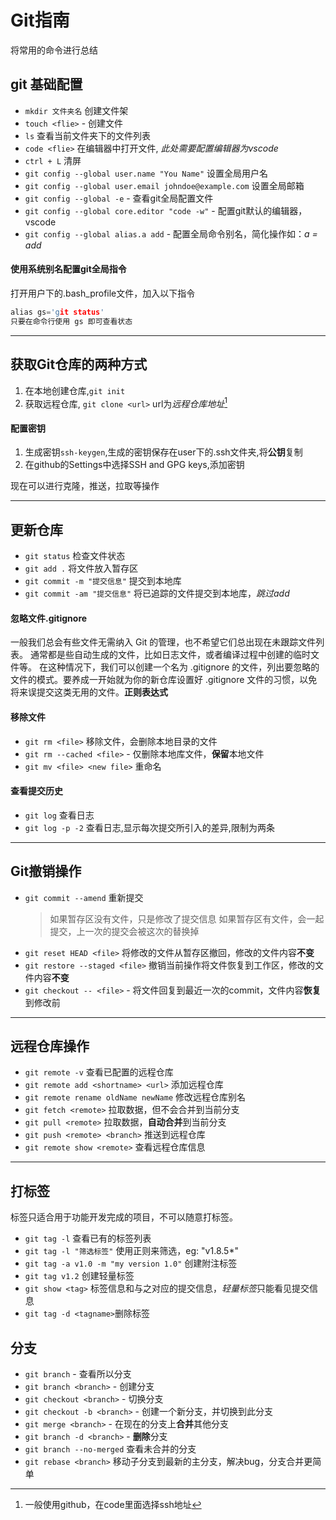 # Git指南

将常用的命令进行总结

## git 基础配置

- `mkdir 文件夹名` 创建文件架
- `touch <flie>` - 创建文件
- `ls` 查看当前文件夹下的文件列表
- `code <flie>` 在编辑器中打开文件, *此处需要配置编辑器为vscode*
- `ctrl + L` 清屏
- `git config --global user.name "You Name"` 设置全局用户名
- `git config --global user.email johndoe@example.com` 设置全局邮箱
- `git config --global -e` - 查看git全局配置文件
- `git config --global core.editor "code -w"` - 配置git默认的编辑器，vscode
- `git config --global alias.a add` - 配置全局命令别名，简化操作如：*a = add*

#### 使用系统别名配置git全局指令
打开用户下的.bash_profile文件，加入以下指令

``` c++
alias gs='git status'
只要在命令行使用 gs 即可查看状态
```

---

## 获取Git仓库的两种方式

1. 在本地创建仓库,`git init`
2. 获取远程仓库, `git clone <url>` url为*远程仓库地址*[^1]

#### 配置密钥

1. 生成密钥`ssh-keygen`,生成的密钥保存在user下的.ssh文件夹,将**公钥**复制
2. 在github的Settings中选择SSH and GPG keys,添加密钥

现在可以进行克隆，推送，拉取等操作
[^1]: 一般使用github，在code里面选择ssh地址

---


## 更新仓库

- `git status` 检查文件状态
- `git add .` 将文件放入暂存区
- `git commit -m "提交信息"` 提交到本地库
- `git commit -am "提交信息"` 将已追踪的文件提交到本地库，*跳过add*

#### 忽略文件.gitignore

一般我们总会有些文件无需纳入 Git 的管理，也不希望它们总出现在未跟踪文件列表。 通常都是些自动生成的文件，比如日志文件，或者编译过程中创建的临时文件等。 在这种情况下，我们可以创建一个名为 .gitignore 的文件，列出要忽略的文件的模式。要养成一开始就为你的新仓库设置好 .gitignore 文件的习惯，以免将来误提交这类无用的文件。**正则表达式**

#### 移除文件

- `git rm <file>` 移除文件，会删除本地目录的文件
- `git rm --cached <file>` - 仅删除本地库文件，**保留**本地文件
- `git mv <file> <new file>` 重命名

#### 查看提交历史

- `git log` 查看日志
- `git log -p -2` 查看日志,显示每次提交所引入的差异,限制为两条

---
  
## Git撤销操作

- `git commit --amend` 重新提交
  > 如果暂存区没有文件，只是修改了提交信息
  > 如果暂存区有文件，会一起提交，上一次的提交会被这次的替换掉
- `git reset HEAD <file>` 将修改的文件从暂存区撤回，修改的文件内容**不变**
- `git restore --staged <file>` 撤销当前操作将文件恢复到工作区，修改的文件内容**不变**
- `git checkout -- <file>` - 将文件回复到最近一次的commit，文件内容**恢复**到修改前

---

## 远程仓库操作

- `git remote -v` 查看已配置的远程仓库
- `git remote add <shortname> <url>` 添加远程仓库
- `git remote rename oldName newName` 修改远程仓库别名
- `git fetch <remote>` 拉取数据，但不会合并到当前分支
- `git pull <remote>` 拉取数据，**自动合并**到当前分支
- `git push <remote> <branch>` 推送到远程仓库
- `git remote show <remote>` 查看远程仓库信息

---

## 打标签

标签只适合用于功能开发完成的项目，不可以随意打标签。

- `git tag -l` 查看已有的标签列表
- `git tag -l "筛选标签"` 使用正则来筛选，eg: "v1.8.5*"
- `git tag -a v1.0 -m "my version 1.0"` 创建附注标签
- `git tag v1.2` 创建轻量标签
- `git show <tag>` 标签信息和与之对应的提交信息，*轻量标签*只能看见提交信息
- `git tag -d <tagname>`删除标签

## 分支

- `git branch` - 查看所以分支
- `git branch <branch>` - 创建分支
- `git checkout <branch>` - 切换分支
- `git checkout -b <branch>` - 创建一个新分支，并切换到此分支
- `git merge <branch>` - 在现在的分支上**合并**其他分支
- `git branch -d <branch>` - **删除**分支
- `git branch --no-merged` 查看未合并的分支
- `git rebase <branch>` 移动子分支到最新的主分支，解决bug，分支合并更简单 
